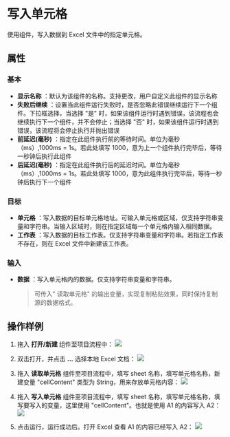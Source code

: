 # 写入单元格

使用组件，写入数据到 Excel 文件中的指定单元格。

## 属性

### 基本

- **显示名称** ：默认为该组件的名称。支持更改，用户自定义此组件的显示名称
- **失败后继续** ：设置当此组件运行失败时，是否忽略此错误继续运行下一个组件。下拉框选择，当选择 "是" 时，如果该组件运行时遇到错误，该流程也会继续执行下一个组件，并不会停止；当选择 "否" 时，如果该组件运行时遇到错误，该流程将会停止执行并抛出错误
- **前延迟(毫秒)** ：指定在此组件执行前的等待时间。单位为毫秒（ms）,1000ms = 1s。若此处填写 1000，意为上一个组件执行完毕后，等待一秒钟后执行此组件
- **后延迟(毫秒)** ：指定在此组件执行后的延迟时间。单位为毫秒（ms）,1000ms = 1s。若此处填写 1000，意为此组件执行完毕后，等待一秒钟后执行下一个组件

### 目标

- **单元格** ：写入数据的目标单元格地址。可输入单元格或区域，仅支持字符串变量和字符串。当输入区域时，则在指定区域每一个单元格内输入相同数据。
- **工作表** ：写入数据的目标工作表。仅支持字符串变量和字符串。若指定工作表不存在，则在 Excel 文件中新建该工作表。

### 输入

- **数据** ：写入单元格内的数据。仅支持字符串变量和字符串。
    > 可传入&quot; 读取单元格&quot; 的输出变量，实现复制粘贴效果，同时保持复制源的数据格式。

## 操作样例

1. 拖入 **打开/新建** 组件至项目流程中：
![](https://docimages.blob.core.chinacloudapi.cn/images/Activities/OpenExcel1.png)

2. 双击打开，并点击 **...** 选择本地 Excel 文档：
![](https://docimages.blob.core.chinacloudapi.cn/images/Activities/OpenExcel2.png)

3. 拖入 **读取单元格** 组件至项目流程中，填写 sheet 名称，填写单元格名称，新建变量 "cellContent" 类型为 String，用来存放单元格内容：
![](https://docimages.blob.core.chinacloudapi.cn/images/Activities/ReadCell1.png)

4. 拖入 **写入单元格** 组件至项目流程中，填写 sheet 名称，填写单元格名称，填写要写入的变量，这里使用 "cellContent"。也就是使用 A1 的内容写入 A2：
![](https://docimages.blob.core.chinacloudapi.cn/images/Activities/ReadCell2.png)

5. 点击运行，运行成功后。打开 Excel 查看 A1 的内容已经写入 A2：
![](https://docimages.blob.core.chinacloudapi.cn/images/Activities/ReadCell3.png)
